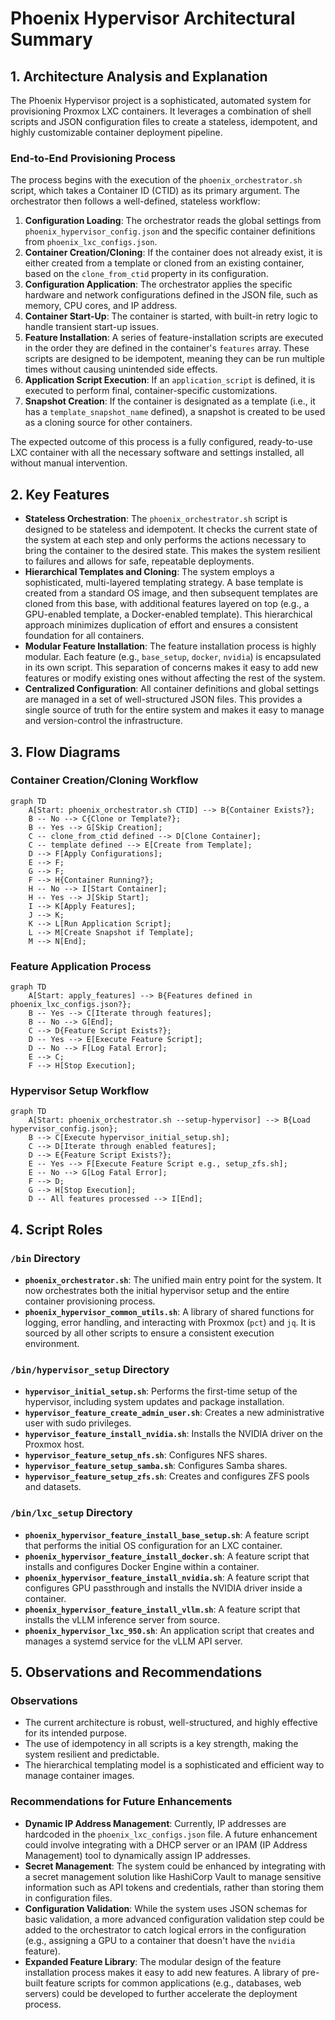 # Phoenix Hypervisor Architectural Summary

## 1. Architecture Analysis and Explanation

The Phoenix Hypervisor project is a sophisticated, automated system for provisioning Proxmox LXC containers. It leverages a combination of shell scripts and JSON configuration files to create a stateless, idempotent, and highly customizable container deployment pipeline.

### End-to-End Provisioning Process

The process begins with the execution of the `phoenix_orchestrator.sh` script, which takes a Container ID (CTID) as its primary argument. The orchestrator then follows a well-defined, stateless workflow:

1.  **Configuration Loading**: The orchestrator reads the global settings from `phoenix_hypervisor_config.json` and the specific container definitions from `phoenix_lxc_configs.json`.
2.  **Container Creation/Cloning**: If the container does not already exist, it is either created from a template or cloned from an existing container, based on the `clone_from_ctid` property in its configuration.
3.  **Configuration Application**: The orchestrator applies the specific hardware and network configurations defined in the JSON file, such as memory, CPU cores, and IP address.
4.  **Container Start-Up**: The container is started, with built-in retry logic to handle transient start-up issues.
5.  **Feature Installation**: A series of feature-installation scripts are executed in the order they are defined in the container's `features` array. These scripts are designed to be idempotent, meaning they can be run multiple times without causing unintended side effects.
6.  **Application Script Execution**: If an `application_script` is defined, it is executed to perform final, container-specific customizations.
7.  **Snapshot Creation**: If the container is designated as a template (i.e., it has a `template_snapshot_name` defined), a snapshot is created to be used as a cloning source for other containers.

The expected outcome of this process is a fully configured, ready-to-use LXC container with all the necessary software and settings installed, all without manual intervention.

## 2. Key Features

*   **Stateless Orchestration**: The `phoenix_orchestrator.sh` script is designed to be stateless and idempotent. It checks the current state of the system at each step and only performs the actions necessary to bring the container to the desired state. This makes the system resilient to failures and allows for safe, repeatable deployments.
*   **Hierarchical Templates and Cloning**: The system employs a sophisticated, multi-layered templating strategy. A base template is created from a standard OS image, and then subsequent templates are cloned from this base, with additional features layered on top (e.g., a GPU-enabled template, a Docker-enabled template). This hierarchical approach minimizes duplication of effort and ensures a consistent foundation for all containers.
*   **Modular Feature Installation**: The feature installation process is highly modular. Each feature (e.g., `base_setup`, `docker`, `nvidia`) is encapsulated in its own script. This separation of concerns makes it easy to add new features or modify existing ones without affecting the rest of the system.
*   **Centralized Configuration**: All container definitions and global settings are managed in a set of well-structured JSON files. This provides a single source of truth for the entire system and makes it easy to manage and version-control the infrastructure.

## 3. Flow Diagrams

### Container Creation/Cloning Workflow

```mermaid
graph TD
    A[Start: phoenix_orchestrator.sh CTID] --> B{Container Exists?};
    B -- No --> C{Clone or Template?};
    B -- Yes --> G[Skip Creation];
    C -- clone_from_ctid defined --> D[Clone Container];
    C -- template defined --> E[Create from Template];
    D --> F[Apply Configurations];
    E --> F;
    G --> F;
    F --> H{Container Running?};
    H -- No --> I[Start Container];
    H -- Yes --> J[Skip Start];
    I --> K[Apply Features];
    J --> K;
    K --> L[Run Application Script];
    L --> M[Create Snapshot if Template];
    M --> N[End];
```

### Feature Application Process

```mermaid
graph TD
    A[Start: apply_features] --> B{Features defined in phoenix_lxc_configs.json?};
    B -- Yes --> C[Iterate through features];
    B -- No --> G[End];
    C --> D{Feature Script Exists?};
    D -- Yes --> E[Execute Feature Script];
    D -- No --> F[Log Fatal Error];
    E --> C;
    F --> H[Stop Execution];
```

### Hypervisor Setup Workflow

```mermaid
graph TD
    A[Start: phoenix_orchestrator.sh --setup-hypervisor] --> B{Load hypervisor_config.json};
    B --> C[Execute hypervisor_initial_setup.sh];
    C --> D[Iterate through enabled features];
    D --> E{Feature Script Exists?};
    E -- Yes --> F[Execute Feature Script e.g., setup_zfs.sh];
    E -- No --> G[Log Fatal Error];
    F --> D;
    G --> H[Stop Execution];
    D -- All features processed --> I[End];
```

## 4. Script Roles

### `/bin` Directory

*   **`phoenix_orchestrator.sh`**: The unified main entry point for the system. It now orchestrates both the initial hypervisor setup and the entire container provisioning process.
*   **`phoenix_hypervisor_common_utils.sh`**: A library of shared functions for logging, error handling, and interacting with Proxmox (`pct`) and `jq`. It is sourced by all other scripts to ensure a consistent execution environment.

### `/bin/hypervisor_setup` Directory

*   **`hypervisor_initial_setup.sh`**: Performs the first-time setup of the hypervisor, including system updates and package installation.
*   **`hypervisor_feature_create_admin_user.sh`**: Creates a new administrative user with sudo privileges.
*   **`hypervisor_feature_install_nvidia.sh`**: Installs the NVIDIA driver on the Proxmox host.
*   **`hypervisor_feature_setup_nfs.sh`**: Configures NFS shares.
*   **`hypervisor_feature_setup_samba.sh`**: Configures Samba shares.
*   **`hypervisor_feature_setup_zfs.sh`**: Creates and configures ZFS pools and datasets.

### `/bin/lxc_setup` Directory

*   **`phoenix_hypervisor_feature_install_base_setup.sh`**: A feature script that performs the initial OS configuration for an LXC container.
*   **`phoenix_hypervisor_feature_install_docker.sh`**: A feature script that installs and configures Docker Engine within a container.
*   **`phoenix_hypervisor_feature_install_nvidia.sh`**: A feature script that configures GPU passthrough and installs the NVIDIA driver inside a container.
*   **`phoenix_hypervisor_feature_install_vllm.sh`**: A feature script that installs the vLLM inference server from source.
*   **`phoenix_hypervisor_lxc_950.sh`**: An application script that creates and manages a systemd service for the vLLM API server.

## 5. Observations and Recommendations

### Observations

*   The current architecture is robust, well-structured, and highly effective for its intended purpose.
*   The use of idempotency in all scripts is a key strength, making the system resilient and predictable.
*   The hierarchical templating model is a sophisticated and efficient way to manage container images.

### Recommendations for Future Enhancements

*   **Dynamic IP Address Management**: Currently, IP addresses are hardcoded in the `phoenix_lxc_configs.json` file. A future enhancement could involve integrating with a DHCP server or an IPAM (IP Address Management) tool to dynamically assign IP addresses.
*   **Secret Management**: The system could be enhanced by integrating with a secret management solution like HashiCorp Vault to manage sensitive information such as API tokens and credentials, rather than storing them in configuration files.
*   **Configuration Validation**: While the system uses JSON schemas for basic validation, a more advanced configuration validation step could be added to the orchestrator to catch logical errors in the configuration (e.g., assigning a GPU to a container that doesn't have the `nvidia` feature).
*   **Expanded Feature Library**: The modular design of the feature installation process makes it easy to add new features. A library of pre-built feature scripts for common applications (e.g., databases, web servers) could be developed to further accelerate the deployment process.